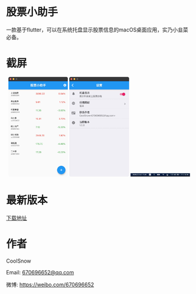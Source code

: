 # 股票小助手
一款基于flutter，可以在系统托盘显示股票信息的macOS桌面应用，实乃小韭菜必备。

# 截屏
<p align="center">
  <img src="release/screenshot/1.png" width="32%" />
  <img src="release/screenshot/2.png" width="32%" />
  <img src="release/screenshot/3.png" width="32%" />
</p>

# 最新版本
[下载地址](https://github.com/RealCoolSnow/stock-helper/releases)


# 作者
CoolSnow 

Email: 670696652@qq.com

微博: https://weibo.com/670696652